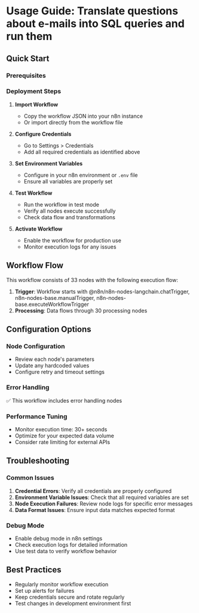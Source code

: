 # Usage Guide: Translate questions about e-mails into SQL queries and run them

## Quick Start

### Prerequisites

### Deployment Steps

1. **Import Workflow**
   - Copy the workflow JSON into your n8n instance
   - Or import directly from the workflow file

2. **Configure Credentials**
   - Go to Settings > Credentials
   - Add all required credentials as identified above

3. **Set Environment Variables**
   - Configure in your n8n environment or `.env` file
   - Ensure all variables are properly set

4. **Test Workflow**
   - Run the workflow in test mode
   - Verify all nodes execute successfully
   - Check data flow and transformations

5. **Activate Workflow**
   - Enable the workflow for production use
   - Monitor execution logs for any issues

## Workflow Flow

This workflow consists of 33 nodes with the following execution flow:

1. **Trigger**: Workflow starts with @n8n/n8n-nodes-langchain.chatTrigger, n8n-nodes-base.manualTrigger, n8n-nodes-base.executeWorkflowTrigger
2. **Processing**: Data flows through 30 processing nodes

## Configuration Options

### Node Configuration
- Review each node's parameters
- Update any hardcoded values
- Configure retry and timeout settings

### Error Handling
✅ This workflow includes error handling nodes

### Performance Tuning
- Monitor execution time: 30+ seconds
- Optimize for your expected data volume
- Consider rate limiting for external APIs

## Troubleshooting

### Common Issues
1. **Credential Errors**: Verify all credentials are properly configured
2. **Environment Variable Issues**: Check that all required variables are set
3. **Node Execution Failures**: Review node logs for specific error messages
4. **Data Format Issues**: Ensure input data matches expected format

### Debug Mode
- Enable debug mode in n8n settings
- Check execution logs for detailed information
- Use test data to verify workflow behavior

## Best Practices
- Regularly monitor workflow execution
- Set up alerts for failures
- Keep credentials secure and rotate regularly
- Test changes in development environment first
